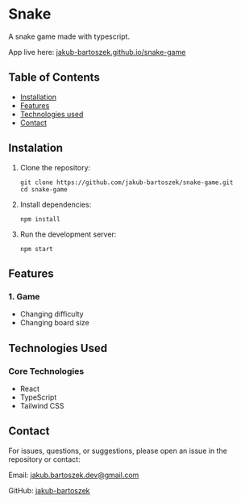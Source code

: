 # Snake

A snake game made with typescript.

App live here: [jakub-bartoszek.github.io/snake-game](https://jakub-bartoszek.github.io/snake-game)

## Table of Contents

- [Installation](#instalation)
- [Features](#features)
- [Technologies used](#technologies-used)
- [Contact](#contact)

## Instalation

1. Clone the repository:

   ```
   git clone https://github.com/jakub-bartoszek/snake-game.git
   cd snake-game
   ```

2. Install dependencies:
   ```
   npm install
   ```
3. Run the development server:
   ```
   npm start
   ```

## Features

### 1. Game

- Changing difficulty
- Changing board size

## Technologies Used

### Core Technologies

- React
- TypeScript
- Tailwind CSS

## Contact

For issues, questions, or suggestions, please open an issue in the repository or contact:

Email: jakub.bartoszek.dev@gmail.com

GitHub: [jakub-bartoszek](https://github.com/jakub-bartoszek)
